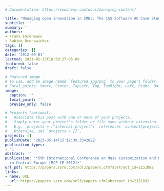 ```yaml
---
# Documentation: https://wowchemy.com/docs/managing-content/

title: 'Managing open innovation in SMEs: The CAS Software AG Case Study'
subtitle: ''
summary: ''
authors:
- Frank Ehrenmann
- Sabine Brunswicker
tags: []
categories: []
date: '2012-09-01'
lastmod: 2021-02-15T18:58:27-05:00
featured: false
draft: false

# Featured image
# To use, add an image named `featured.jpg/png` to your page's folder.
# Focal points: Smart, Center, TopLeft, Top, TopRight, Left, Right, BottomLeft, Bottom, BottomRight.
image:
  caption: ''
  focal_point: ''
  preview_only: false

# Projects (optional).
#   Associate this post with one or more of your projects.
#   Simply enter your project's folder or file name without extension.
#   E.g. `projects = ["internal-project"]` references `content/project/deep-learning/index.md`.
#   Otherwise, set `projects = []`.
projects: []
publishDate: '2023-05-14T15:12:39.334282Z'
publication_types:
- '1'
abstract: ''
publication: '*5th International Conference on Mass Customization and Personalization
  in Central Europe (MCP-CE 2012)*'
url_pdf: https://papers.ssrn.com/sol3/papers.cfm?abstract_id=2151892
links:
- name: URL
  url: https://papers.ssrn.com/sol3/papers.cfm?abstract_id=2151892
---
```

